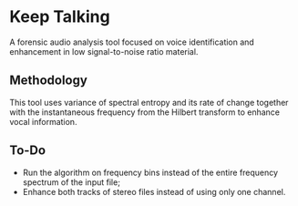 # Keep Talking

A forensic audio analysis tool focused on voice identification and enhancement in low signal-to-noise ratio material.

## Methodology

This tool uses variance of spectral entropy and its rate of change together with the instantaneous frequency from the Hilbert transform to enhance vocal information.

## To-Do

- Run the algorithm on frequency bins instead of the entire frequency spectrum of the input file;
- Enhance both tracks of stereo files instead of using only one channel.
